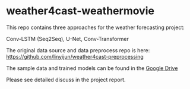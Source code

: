# weather4cast-weathermovie

This repo contains three approaches for the weather forecasting project: 

Conv-LSTM (Seq2Seq), U-Net, Conv-Transformer

The original data source and data preprocess repo is here: https://github.com/linyijun/weather4cast-preprocessing

The sample data and trained models can be found in the [Google Drive](https://drive.google.com/drive/folders/1u_mVlZ7FGpHlUPyfbtVqaihPu5qGsPvV?usp=sharing)

Please see detailed discuss in the project report.
